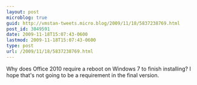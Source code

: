 ```yaml
---
layout: post
microblog: true
guid: http://vmstan-tweets.micro.blog/2009/11/18/5837238769.html
post_id: 3049591
date: 2009-11-18T15:07:43-0600
lastmod: 2009-11-18T15:07:43-0600
type: post
url: /2009/11/18/5837238769.html
---
```

Why does Office 2010 require a reboot on Windows 7 to finish installing? I hope that's not going to be a requirement in the final version.
